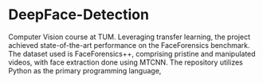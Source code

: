 # DeepFace-Detection
Computer Vision course at TUM. Leveraging transfer learning, the project achieved state-of-the-art performance on the FaceForensics benchmark. The dataset used is FaceForensics++, comprising pristine and manipulated videos, with face extraction done using MTCNN. The repository utilizes Python as the primary programming language, 
